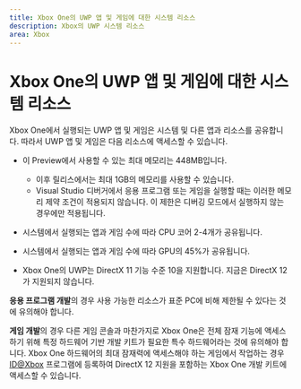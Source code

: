 ```yaml
---
title: Xbox One의 UWP 앱 및 게임에 대한 시스템 리소스
description: Xbox의 UWP 시스템 리소스
area: Xbox
---
```


# Xbox One의 UWP 앱 및 게임에 대한 시스템 리소스

Xbox One에서 실행되는 UWP 앱 및 게임은 시스템 및 다른 앱과 리소스를 공유합니다. 
따라서 UWP 앱 및 게임은 다음 리소스에 액세스할 수 있습니다.

* 이 Preview에서 사용할 수 있는 최대 메모리는 448MB입니다.
    * 이후 릴리스에서는 최대 1GB의 메모리를 사용할 수 있습니다.
    * Visual Studio 디버거에서 응용 프로그램 또는 게임을 실행할 때는 이러한 메모리 제약 조건이 적용되지 않습니다. 이 제한은 디버깅 모드에서 실행하지 않는 경우에만 적용됩니다.

* 시스템에서 실행되는 앱과 게임 수에 따라 CPU 코어 2-4개가 공유됩니다.

* 시스템에서 실행되는 앱과 게임 수에 따라 GPU의 45%가 공유됩니다.

* Xbox One의 UWP는 DirectX 11 기능 수준 10을 지원합니다. 지금은 DirectX 12가 지원되지 않습니다. 

**응용 프로그램 개발**의 경우 사용 가능한 리소스가 표준 PC에 비해 제한될 수 있다는 것에 유의해야 합니다.

**게임 개발**의 경우 다른 게임 콘솔과 마찬가지로 Xbox One은 
전체 잠재 기능에 액세스하기 위해 특정 하드웨어 기반 개발 키트가 필요한 특수 하드웨어라는 것에 유의해야 합니다. 
Xbox One 하드웨어의 최대 잠재력에 액세스해야 하는 게임에서 작업하는 경우 
[ID@Xbox](http://www.xbox.com/en-us/Developers/id) 프로그램에 등록하여 DirectX 12 지원을 포함하는 Xbox One 개발 키트에 액세스할 수 있습니다.


<!--HONumber=Mar16_HO5-->


